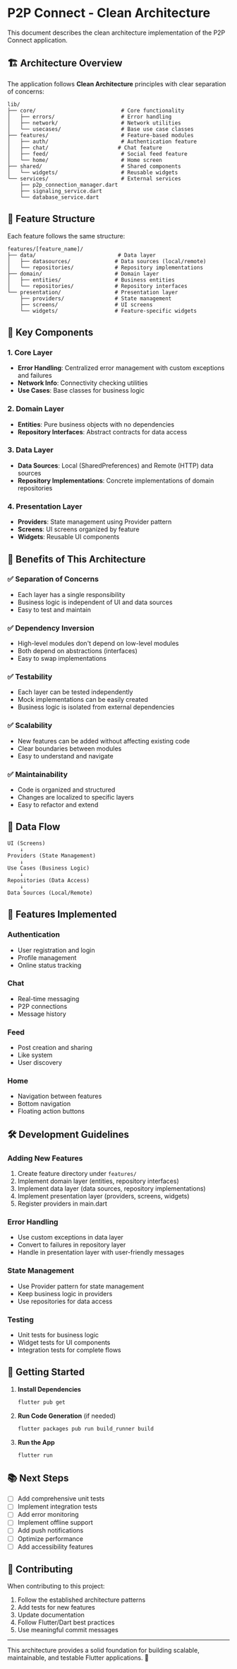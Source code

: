 # P2P Connect - Clean Architecture

This document describes the clean architecture implementation of the P2P Connect application.

## 🏗️ Architecture Overview

The application follows **Clean Architecture** principles with clear separation of concerns:

```
lib/
├── core/                           # Core functionality
│   ├── errors/                     # Error handling
│   ├── network/                    # Network utilities
│   └── usecases/                   # Base use case classes
├── features/                       # Feature-based modules
│   ├── auth/                       # Authentication feature
│   ├── chat/                      # Chat feature
│   ├── feed/                       # Social feed feature
│   └── home/                       # Home screen
├── shared/                         # Shared components
│   └── widgets/                    # Reusable widgets
└── services/                       # External services
    ├── p2p_connection_manager.dart
    ├── signaling_service.dart
    └── database_service.dart
```

## 📁 Feature Structure

Each feature follows the same structure:

```
features/[feature_name]/
├── data/                          # Data layer
│   ├── datasources/              # Data sources (local/remote)
│   └── repositories/             # Repository implementations
├── domain/                       # Domain layer
│   ├── entities/                 # Business entities
│   └── repositories/             # Repository interfaces
└── presentation/                 # Presentation layer
    ├── providers/                # State management
    ├── screens/                  # UI screens
    └── widgets/                  # Feature-specific widgets
```

## 🔧 Key Components

### 1. **Core Layer**
- **Error Handling**: Centralized error management with custom exceptions and failures
- **Network Info**: Connectivity checking utilities
- **Use Cases**: Base classes for business logic

### 2. **Domain Layer**
- **Entities**: Pure business objects with no dependencies
- **Repository Interfaces**: Abstract contracts for data access

### 3. **Data Layer**
- **Data Sources**: Local (SharedPreferences) and Remote (HTTP) data sources
- **Repository Implementations**: Concrete implementations of domain repositories

### 4. **Presentation Layer**
- **Providers**: State management using Provider pattern
- **Screens**: UI screens organized by feature
- **Widgets**: Reusable UI components

## 🚀 Benefits of This Architecture

### ✅ **Separation of Concerns**
- Each layer has a single responsibility
- Business logic is independent of UI and data sources
- Easy to test and maintain

### ✅ **Dependency Inversion**
- High-level modules don't depend on low-level modules
- Both depend on abstractions (interfaces)
- Easy to swap implementations

### ✅ **Testability**
- Each layer can be tested independently
- Mock implementations can be easily created
- Business logic is isolated from external dependencies

### ✅ **Scalability**
- New features can be added without affecting existing code
- Clear boundaries between modules
- Easy to understand and navigate

### ✅ **Maintainability**
- Code is organized and structured
- Changes are localized to specific layers
- Easy to refactor and extend

## 🔄 Data Flow

```
UI (Screens) 
    ↓
Providers (State Management)
    ↓
Use Cases (Business Logic)
    ↓
Repositories (Data Access)
    ↓
Data Sources (Local/Remote)
```

## 📱 Features Implemented

### **Authentication**
- User registration and login
- Profile management
- Online status tracking

### **Chat**
- Real-time messaging
- P2P connections
- Message history

### **Feed**
- Post creation and sharing
- Like system
- User discovery

### **Home**
- Navigation between features
- Bottom navigation
- Floating action buttons

## 🛠️ Development Guidelines

### **Adding New Features**
1. Create feature directory under `features/`
2. Implement domain layer (entities, repository interfaces)
3. Implement data layer (data sources, repository implementations)
4. Implement presentation layer (providers, screens, widgets)
5. Register providers in main.dart

### **Error Handling**
- Use custom exceptions in data layer
- Convert to failures in repository layer
- Handle in presentation layer with user-friendly messages

### **State Management**
- Use Provider pattern for state management
- Keep business logic in providers
- Use repositories for data access

### **Testing**
- Unit tests for business logic
- Widget tests for UI components
- Integration tests for complete flows

## 🚀 Getting Started

1. **Install Dependencies**
   ```bash
   flutter pub get
   ```

2. **Run Code Generation** (if needed)
   ```bash
   flutter packages pub run build_runner build
   ```

3. **Run the App**
   ```bash
   flutter run
   ```

## 📚 Next Steps

- [ ] Add comprehensive unit tests
- [ ] Implement integration tests
- [ ] Add error monitoring
- [ ] Implement offline support
- [ ] Add push notifications
- [ ] Optimize performance
- [ ] Add accessibility features

## 🤝 Contributing

When contributing to this project:

1. Follow the established architecture patterns
2. Add tests for new features
3. Update documentation
4. Follow Flutter/Dart best practices
5. Use meaningful commit messages

---

This architecture provides a solid foundation for building scalable, maintainable, and testable Flutter applications. 🚀
